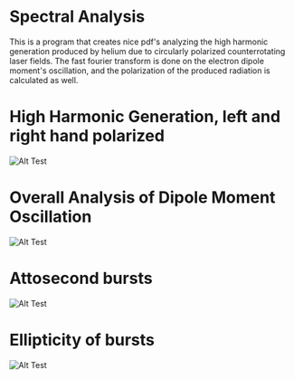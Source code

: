 # Spectral Analysis

This is a program that creates nice pdf's analyzing the high harmonic generation produced by helium due to circularly polarized counterrotating laser fields. The fast fourier transform is done on the electron dipole moment's oscillation, and the polarization of the produced radiation is calculated as well.

# High Harmonic Generation, left and right hand polarized
![Alt Test](https://github.com/claytonblythe/spectral_analysis/blob/master/spectra.png)

# Overall Analysis of Dipole Moment Oscillation
![Alt Test](https://github.com/claytonblythe/spectral_analysis/blob/master/clay_long_sin_squared_multi_.43_first_and_fourth_.png)
# Attosecond bursts
![Alt Test](https://github.com/claytonblythe/spectral_analysis/blob/master/attosecon_bursts.png)

# Ellipticity of bursts
![Alt Test](https://github.com/claytonblythe/spectral_analysis/blob/master/ellipticity.png)
